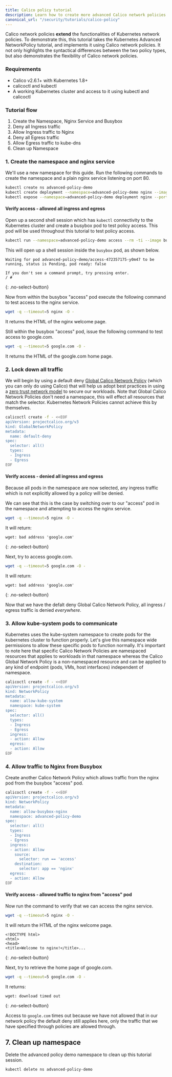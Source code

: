 ```yaml
---
title: Calico policy tutorial
description: Learn how to create more advanced Calico network policies (namespace, allow and deny all ingress and egress).
canonical_url: "/security/tutorials/calico-policy"
---
```


Calico network policies **extend** the functionalities of Kubernetes network policies. To demonstrate this, this tutorial takes the Kubernetes Advanced NetworkPolicy tutorial, and implements it using Calico network policies. It not only highlights the syntactical differences between the two policy types, but also demonstrates the flexibility of Calico network policies.

### Requirements

- Calico v2.6.1+ with Kubernetes 1.8+
- calicoctl and kubectl
- A working Kubernetes cluster and access to it using kubectl and calicoctl

### Tutorial flow

1. Create the Namespace, Nginx Service and Busybox
1. Deny all Ingress traffic
1. Allow Ingress traffic to Nginx
1. Deny all Egress traffic
1. Allow Egress traffic to kube-dns
1. Clean up Namespace

### 1. Create the namespace and nginx service

We'll use a new namespace for this guide. Run the following commands to create the namespace and a plain nginx service listening on port 80.

```bash
kubectl create ns advanced-policy-demo
kubectl create deployment --namespace=advanced-policy-demo nginx --image=nginx
kubectl expose --namespace=advanced-policy-demo deployment nginx --port=80
```

#### Verify access - allowed all ingress and egress

Open up a second shell session which has `kubectl` connectivity to the Kubernetes cluster and create a busybox pod to test policy access. This pod will be used throughout this tutorial to test policy access.

```bash
kubectl run --namespace=advanced-policy-demo access --rm -ti --image busybox /bin/sh
```

This will open up a shell session inside the `busybox` pod, as shown below.

```
Waiting for pod advanced-policy-demo/access-472357175-y0m47 to be running, status is Pending, pod ready: false

If you don't see a command prompt, try pressing enter.
/ #
```

{: .no-select-button}

Now from within the busybox "access" pod execute the following command to test access to the nginx service.

```bash
wget -q --timeout=5 nginx -O -
```

It returns the HTML of the nginx welcome page.

Still within the busybox "access" pod, issue the following command to test access to google.com.

```bash
wget -q --timeout=5 google.com -O -
```

It returns the HTML of the google.com home page.

### 2. Lock down all traffic

We will begin by using a default deny [Global Calico Network Policy](https://docs.projectcalico.org/reference/resources/globalnetworkpolicy) (which you can only do using Calico) that will help us adopt best practices in using a [zero trust network model](https://docs.projectcalico.org/security/adopt-zero-trust) to secure our workloads. Note that Global Calico Network Policies don't need a namespace, this will effect all resources that match the selector. Kubernetes Network Policies cannot achieve this by themselves.

```bash
calicoctl create -f - <<EOF
apiVersion: projectcalico.org/v3
kind: GlobalNetworkPolicy
metadata:
  name: default-deny
spec:
  selector: all()
  types:
  - Ingress
  - Egress
EOF
```

#### Verify access - denied all ingress and egress

Because all pods in the namespace are now selected, any ingress traffic which is not explicitly allowed by a policy will be denied.

We can see that this is the case by switching over to our "access" pod in the namespace and attempting to access the nginx service.

```bash
wget -q --timeout=5 nginx -O -
```

It will return:

```
wget: bad address 'google.com'
```

{: .no-select-button}

Next, try to access google.com.

```bash
wget -q --timeout=5 google.com -O -
```

It will return:

```
wget: bad address 'google.com'
```

{: .no-select-button}

Now that we have the defalt deny Global Calico Network Policy, all ingress / egress traffic is denied _everywhere_.

### 3. Allow kube-system pods to communicate

Kubernetes uses the kube-system namespace to create pods for the kubernetes cluster to function properly. Let's give this namespace wide permissions to allow these specific pods to function normally. It's important to note here that specific Calico Network Policies are namespaced resources that applies to workloads in that namespace whereas the Calico Global Network Policy is a non-namespaced resource and can be applied to any kind of endpoint (pods, VMs, host interfaces) independent of namespace.

```bash
calicoctl create -f - <<EOF
apiVersion: projectcalico.org/v3
kind: NetworkPolicy
metadata:
  name: allow-kube-system
  namespace: kube-system
spec:
  selector: all()
  types:
  - Ingress
  - Egress
  ingress:
  - action: Allow
  egress:
  - action: Allow
EOF
```

### 4. Allow traffic to Nginx from Busybox

Create another Calico Network Policy which allows traffic from the nginx pod from the busybox "access" pod.

```bash
calicoctl create -f - <<EOF
apiVersion: projectcalico.org/v3
kind: NetworkPolicy
metadata:
  name: allow-busybox-nginx
  namespace: advanced-policy-demo
spec:
  selector: all()
  types:
  - Ingress
  - Egress
  ingress:
  - action: Allow
    source:
      selector: run == 'access'
    destination:
      selector: app == 'nginx'
  egress:
  - action: Allow
EOF
```

#### Verify access - allowed traffic to nginx from "access" pod

Now run the command to verify that we can access the nginx service.

```bash
wget -q --timeout=5 nginx -O -
```

It will return the HTML of the nginx welcome page.

```
<!DOCTYPE html>
<html>
<head>
<title>Welcome to nginx!</title>...
```

{: .no-select-button}

Next, try to retrieve the home page of google.com.

```bash
wget -q --timeout=5 google.com -O -
```

It returns:

```
wget: download timed out
```

{: .no-select-button}

Access to `google.com` times out because we have not allowed that in our network policy the default deny still applies here, only the traffic that we have specified through policies are allowed through.

## 7. Clean up namespace

Delete the advanced policy demo namespace to clean up this tutorial session.

```bash
kubectl delete ns advanced-policy-demo
```
